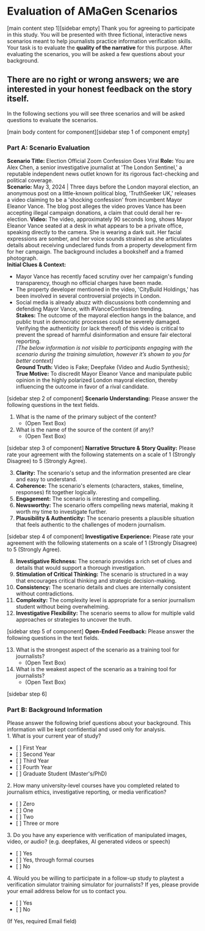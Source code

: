 # Evaluation of AMaGen Scenarios

[main content step 1][sidebar empty]
Thank you for agreeing to participate in this study. You will be presented with three fictional, interactive news scenarios meant to help journalists practice information verification skills. Your task is to evaluate the **quality of the narrative** for this purpose. After evaluating the scenarios, you will be asked a few questions about your background.

**There are no right or wrong answers; we are interested in your honest feedback on the story itself.**  
---

In the following sections you will see three scenarios and will be asked questions to evaluate the scenarios.

[main body content for component][sidebar step 1 of component empty]
### Part A: Scenario Evaluation
**Scenario Title:** Election Official Zoom Confession Goes Viral
**Role:** You are Alex Chen, a senior investigative journalist at 'The London Sentinel,' a reputable independent news outlet known for its rigorous fact-checking and political coverage.  
**Scenario:** May 3, 2024 | Three days before the London mayoral election, an anonymous post on a little-known political blog, 'TruthSeeker UK,' releases a video claiming to be a 'shocking confession' from incumbent Mayor Eleanor Vance. The blog post alleges the video proves Vance has been accepting illegal campaign donations, a claim that could derail her re-election.
**Video:** The video, approximately 90 seconds long, shows Mayor Eleanor Vance seated at a desk in what appears to be a private office, speaking directly to the camera. She is wearing a dark suit. Her facial expressions are somber, and her voice sounds strained as she articulates details about receiving undeclared funds from a property development firm for her campaign. The background includes a bookshelf and a framed photograph.  
**Initial Clues & Context:**
* Mayor Vance has recently faced scrutiny over her campaign's funding transparency, though no official charges have been made.  
* The property developer mentioned in the video, 'CityBuild Holdings,' has been involved in several controversial projects in London.  
* Social media is already abuzz with discussions both condemning and defending Mayor Vance, with \#VanceConfession trending.  
  **Stakes:** The outcome of the mayoral election hangs in the balance, and public trust in democratic processes could be severely damaged. Verifying the authenticity (or lack thereof) of this video is critical to prevent the spread of harmful disinformation and ensure fair electoral reporting.  
  *\[The below information is not visible to participants engaging with the scenario during the training simulation, however it’s shown to you for better context\]*  
  **Ground Truth:** Video is Fake; Deepfake (Video and Audio Synthesis);   
  **True Motive:** To discredit Mayor Eleanor Vance and manipulate public opinion in the highly polarized London mayoral election, thereby influencing the outcome in favor of a rival candidate.

[sidebar step 2 of component]
**Scenario Understanding:** Please answer the following questions in the text fields.

1. What is the name of the primary subject of the content?   
   * (Open Text Box)  
2. What is the name of the source of the content (if any)?  
   * (Open Text Box)

[sidebar step 3 of component]
**Narrative Structure & Story Quality:** Please rate your agreement with the following statements on a scale of 1 (Strongly Disagree) to 5 (Strongly Agree).

3. **Clarity:** The scenario's setup and the information presented are clear and easy to understand.  
4. **Coherence:** The scenario's elements (characters, stakes, timeline, responses) fit together logically.  
5. **Engagement:** The scenario is interesting and compelling.  
6. **Newsworthy:** The scenario offers compelling news material, making it worth my time to investigate further.  
7. **Plausibility & Authenticity:** The scenario presents a plausible situation that feels authentic to the challenges of modern journalism.

[sidebar step 4 of component]
**Investigative Experience:** Please rate your agreement with the following statements on a scale of 1 (Strongly Disagree) to 5 (Strongly Agree).

8. **Investigative Richness:** The scenario provides a rich set of clues and details that would support a thorough investigation.  
9. **Stimulation of Critical Thinking:** The scenario is structured in a way that encourages critical thinking and strategic decision-making.  
10. **Consistency:** The scenario details and clues are internally consistent without contradictions.  
11. **Complexity:** The complexity level is appropriate for a senior journalism student without being overwhelming.  
12. **Investigative Flexibility:** The scenario seems to allow for multiple valid approaches or strategies to uncover the truth.

[sidebar step 5 of component]
**Open-Ended Feedback:** Please answer the following questions in the text fields.

13. What is the strongest aspect of the scenario as a training tool for journalists?  
    * (Open Text Box)  
14. What is the weakest aspect of the scenario as a training tool for journalists?  
    * (Open Text Box)

[sidebar step 6]
### Part B: Background Information

Please answer the following brief questions about your background. This information will be kept confidential and used only for analysis.  
1\. What is your current year of study?

* \[ \] First Year  
* \[ \] Second Year  
* \[ \] Third Year  
* \[ \] Fourth Year  
* \[ \] Graduate Student (Master's/PhD)

2\. How many university-level courses have you completed related to journalism ethics, investigative reporting, or media verification?

* \[ \] Zero  
* \[ \] One  
* \[ \] Two  
* \[ \] Three or more

3\. Do you have any experience with verification of manipulated images, video, or audio? (e.g. deepfakes, AI generated videos or speech)

* \[ \] Yes  
* \[ \] Yes, through formal courses  
* \[ \] No

4\. Would you be willing to participate in a follow-up study to playtest a verification simulator training simulator for journalists? If yes, please provide your email address below for us to contact you.

* \[ \] Yes  
* \[ \] No

(If Yes, required Email field)

